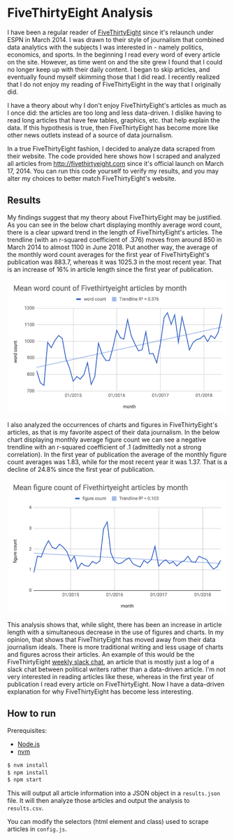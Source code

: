 # FiveThirtyEight Analysis

I have been a regular reader of [FiveThirtyEight](http://fivethirtyeight.com) since it's relaunch under ESPN in March 2014. I was drawn to their style of journalism that combined data analytics with the subjects I was interested in - namely politics, economics, and sports. In the beginning I read every word of every article on the site. However, as time went on and the site grew I found that I could no longer keep up with their daily content. I began to skip articles, and eventually found myself skimming those that I did read. I recently realized that I do not enjoy my reading of FiveThirtyEight in the way that I originally did. 

I have a theory about why I don't enjoy FiveThirtyEight's articles as much as I once did: the articles are too long and less data-driven. I dislike having to read long articles that have few tables, graphics, etc. that help explain the data. If this hypothesis is true, then FiveThirtyEight has become more like other news outlets instead of a source of data journalism.

In a true FiveThirtyEight fashion, I decided to analyze data scraped from their website. The code provided here shows how I scraped and analyzed all articles from http://fivethirtyeight.com since it's official launch on March 17, 2014. You can run this code yourself to verify my results, and you may alter my choices to better match FiveThirtyEight's website.

## Results

My findings suggest that my theory about FiveThirtyEight may be justified. As you can see in the below chart displaying monthly average word count, there is a clear upward trend in the length of FiveThirtyEight's articles. The trendline (with an r-squared coefficient of .376) moves from around 850 in March 2014 to almost 1100 in June 2018. Put another way, the average of the monthly word count averages for the first year of FiveThirtyEight's publication was 883.7, whereas it was 1025.3 in the most recent year. That is an increase of 16% in article length since the first year of publication.

![word count chart](word-count-by-month.png)

I also analyzed the occurrences of charts and figures in FiveThirtyEight's articles, as that is my favorite aspect of their data journalism. In the below chart displaying monthly average figure count we can see a negative trendline with an r-squared coefficient of .1 (admittedly not a strong correlation). In the first year of publication the average of the monthly figure count averages was 1.83, while for the most recent year it was 1.37. That is a decline of 24.8% since the first year of publication.

![figure count chart](figure-count-by-month.png)

This analysis shows that, while slight, there has been an increase in article length with a simultaneous decrease in the use of figures and charts. In my opinion, that shows that FiveThirtyEight has moved away from their data journalism ideals. There is more traditional writing and less usage of charts and figures across their articles. An example of this would be the FiveThirtyEight [weekly slack chat](https://fivethirtyeight.com/tag/slack-chat/), an article that is mostly just a log of a slack chat between political writers rather than a data-driven article. I'm not very interested in reading articles like these, whereas in the first year of publication I read every article on FiveThirtyEight. Now I have a data-driven explanation for why FiveThirtyEight has become less interesting.

## How to run

Prerequisites: 
* [Node.js](https://nodejs.org/en/)
* [nvm](https://github.com/creationix/nvm)


```sh
$ nvm install
$ npm install
$ npm start
```

This will output all article information into a JSON object in a `results.json` file. It will then analyze those articles and output the analysis to `results.csv`. 

You can modify the selectors (html element and class) used to scrape articles in `config.js`.
